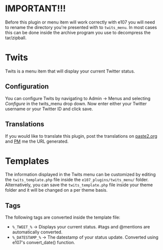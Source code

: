 # IMPORTANT!!!

Before this plugin or menu item will work correctly with e107 you will need to rename the directory you're presented with to `twits_menu`. In most cases this can be done
inside the archive program you use to decompress the tar/zipball.

# Twits

Twits is a menu item that will display your current Twitter status.

## Configuration

You can configure Twits by navigating to Admin -> Menus and selecting *Configure* in the twits_menu drop down. Now enter either your Twitter username or your Twitter ID and click save.

## Translations

If you would like to translate this plugin, post the translations on [paste2.org](http://paste2.org/) and [PM](http://e107.org/e107_plugins/pm/pm.php?send.37) me the URL generated.


# Templates

The information displayed in the Twits menu can be customized by editing the `twits_template.php` file inside the `e107_plugins/twits_menu/` folder.
Alternatively, you can save the `twits_template.php` file inside your theme folder and it will be changed on a per theme basis.

## Tags

The following tags are converted inside the template file:

* `%_TWEET_%` → Displays your current status. #tags and @mentions are automatically converted.
* `%_DATESTAMP_%` → The datestamp of your status update. Converted using e107's convert_date() function.